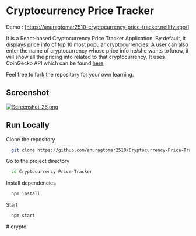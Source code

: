 
# Cryptocurrency Price Tracker

Demo : [https://anuragtomar2510-cryptocurrency-price-tracker.netlify.app/]

It is a React-based Cryptocurrency Price Tracker Application. By default, it displays price info of top 10 most popular cryptocurrencies. A user can also enter the name of cryptocurrency whose price info he/she wants to know, it will show all the pricing info related to that cryptocurrency. It uses CoinGecko API which can be found [here](https://www.coingecko.com/en/api)

Feel free to fork the repository for your own learning.


## Screenshot

[![Screenshot-26.png](https://i.postimg.cc/HnXz4mH6/Screenshot-26.png)](https://postimg.cc/T52nfZKb)

 
 
 
 

## Run Locally


Clone the repository

```bash
  git clone https://github.com/anuragtomar2510/Cryptocurrency-Price-Tracker.git
```

Go to the project directory

```bash
  cd Cryptocurrency-Price-Tracker
```


Install dependencies

```bash
  npm install
```

Start

```bash
  npm start
```
#   c r y p t o  
 